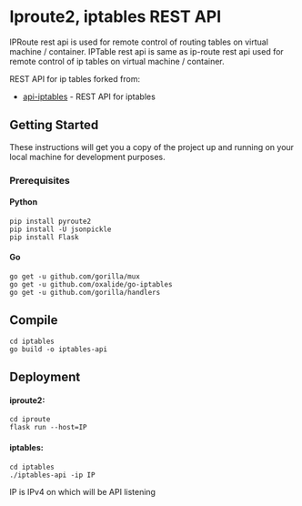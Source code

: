 # Iproute2, iptables REST API

IPRoute rest api is used for remote
control of routing tables on virtual machine / container.
IPTable rest api is same as ip-route rest api used for remote
control of ip tables on virtual machine / container.

REST API for ip tables forked from:
 * [api-iptables](https://github.com/obabec/iptables-api/) - REST API for iptables

## Getting Started
These instructions will get you a copy of the project up and running on your 
local machine for development purposes.

### Prerequisites
#### Python

```
pip install pyroute2
pip install -U jsonpickle
pip install Flask

```
#### Go
```
go get -u github.com/gorilla/mux
go get -u github.com/oxalide/go-iptables
go get -u github.com/gorilla/handlers

```
## Compile
```
cd iptables
go build -o iptables-api
```
## Deployment
#### iproute2:
```
cd iproute
flask run --host=IP
```
#### iptables:
```
cd iptables
./iptables-api -ip IP
```
IP is IPv4 on which will be API listening

